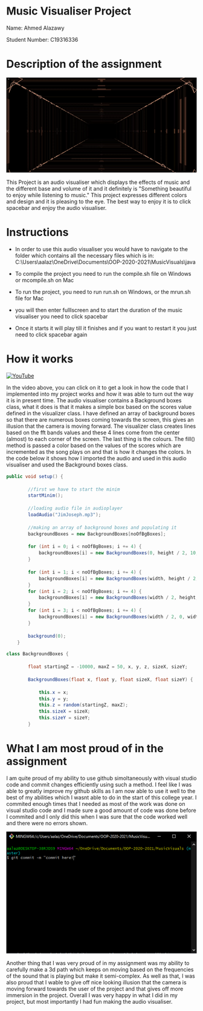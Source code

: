 # Music Visualiser Project

Name: Ahmed Alazawy

Student Number: C19316336

# Description of the assignment
![my image](images/project.png)

This Project is an audio visualiser which displays the effects of music and the different base and volume of it and it definitely is "Something beautiful to enjoy while listening to music." This project expresses different colors and design and it is pleasing to the eye. The best way to enjoy it is to click spacebar and enjoy the audio visualiser.

# Instructions
- In order to use this audio visualiser you would have to navigate to the folder which contains all the necessary files which is in: C:\Users\aalaz\OneDrive\Documents\OOP-2020-2021\MusicVisuals\java

- To compile the project you need to run the compile.sh file on Windows or mcompile.sh on Mac

- To run the project, you need to run run.sh on Windows, or the mrun.sh file for Mac

- you will then enter fulllscreen and to start the duration of the music visualiser you need to click spacebar

- Once it starts it will play till it finishes and if you want to restart it you just need to click spacebar again

# How it works
[![YouTube](http://img.youtube.com/vi/2j8BP0fiL8U/0.jpg)](https://www.youtube.com/watch?v=2j8BP0fiL8U)

In the video above, you can click on it to get a look in how the code that I implemented into my project works and how it was able to turn out the way it is in present time. The audio visualiser contains a Background boxes class, what it does is that it makes a simple box based on the scores value defined in the visualizer class. I have defined an array of background boxes so that there are numerous boxes coming towards the screen, this gives an illusion that the camera is moving forward. The visualizer class creates lines based on the fft bands values and these 4 lines come from the center (almost) to each corner of the screen. The last thing is the colours. The fill() method is passed a color based on the values of the scores which are incremented as the song plays on and that is how it changes the colors. In the code below it shows how I imported the audio and used in this audio visualiser and used the Background boxes class.

```Java
public void setup() {

        //first we have to start the minim
        startMinim();

        //loading audio file in audioplayer
        loadAudio("JimJoseph.mp3");

        //making an array of background boxes and populating it
        backgroundBoxes = new BackgroundBoxes[noOfBgBoxes];

        for (int i = 0; i < noOfBgBoxes; i += 4) {
            backgroundBoxes[i] = new BackgroundBoxes(0, height / 2, 10, height);
        }

        for (int i = 1; i < noOfBgBoxes; i += 4) {
            backgroundBoxes[i] = new BackgroundBoxes(width, height / 2, 10, height);
        }
        for (int i = 2; i < noOfBgBoxes; i += 4) {
            backgroundBoxes[i] = new BackgroundBoxes(width / 2, height, width, 10);
        }
        for (int i = 3; i < noOfBgBoxes; i += 4) {
            backgroundBoxes[i] = new BackgroundBoxes(width / 2, 0, width, 10);
        }

        background(0);
    }
```

```Java
class BackgroundBoxes {

        float startingZ = -10000, maxZ = 50, x, y, z, sizeX, sizeY;

        BackgroundBoxes(float x, float y, float sizeX, float sizeY) {

            this.x = x;
            this.y = y;
            this.z = random(startingZ, maxZ);
            this.sizeX = sizeX;
            this.sizeY = sizeY;
        }
```

# What I am most proud of in the assignment
I am quite proud of my ability to use github simoltaneously with visual studio code and commit changes efficiently using such a method. I feel like I was able to greatly improve my github skills as I am now able to use it well to the best of my abilities which I wasnt able to do in the start of this college year. I commited enough times that I needed as most of the work was done on visual studio code and I made sure a good amount of code was done before I commited and I only did this when I was sure that the code worked well and there were no errors shown.

![Gitbash image](images/gitbash.PNG)

Another thing that I was very proud of in my assignment was my ability to carefully make a 3d path which keeps on moving based on the frequencies of the sound that is playing but make it semi-complex. As well as that, I was also proud that I wable to give off nice looking illusion that the camera is moving forward towards the user of the project and that gives off more immersion in the project. Overall I was very happy in what I did in my project, but most importantly I had fun making the audio visualiser.


